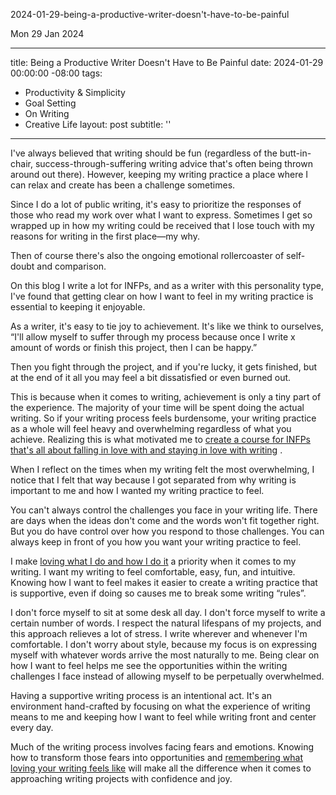 2024-01-29-being-a-productive-writer-doesn't-have-to-be-painful

Mon 29 Jan 2024

---
title: Being a Productive Writer Doesn't Have to Be Painful
date: 2024-01-29  00:00:00 -08:00
tags:
- Productivity & Simplicity 
- Goal Setting 
- On Writing 
- Creative Life 
layout: post
subtitle: ''
---

I've always believed that writing should be fun (regardless of the butt-in-chair, success-through-suffering writing advice that's often being thrown around out there). However, keeping my writing practice a place where I can relax and create has been a challenge sometimes.

Since I do a lot of public writing, it's easy to prioritize the responses of those who read my work over what I want to express. Sometimes I get so wrapped up in how my writing could be received that I lose touch with my reasons for writing in the first place—my why.

Then of course there's also the ongoing emotional rollercoaster of self-doubt and comparison.

On this blog I write a lot for INFPs, and as a writer with this personality type, I've found that getting clear on how I want to feel in my writing practice is essential to keeping it enjoyable.

As a writer, it's easy to tie joy to achievement. It's like we think to ourselves, “I'll allow myself to suffer through my process because once I write x amount of words or finish this project, then I can be happy.”

Then you fight through the project, and if you're lucky, it gets finished, but at the end of it all you may feel a bit dissatisfied or even burned out.

This is because when it comes to writing, achievement is only a tiny part of the experience. The majority of your time will be spent doing the actual writing. So if your writing process feels burdensome, your writing practice as a whole will feel heavy and overwhelming regardless of what you achieve. Realizing this is what motivated me to [create a course for INFPs that's all about falling in love with and staying in love with writing](https://payhip.com/b/l30Wi)
.

When I reflect on the times when my writing felt the most overwhelming, I notice that I felt that way because I got separated from why writing is important to me and how I wanted my writing practice to feel.

You can't always control the challenges you face in your writing life. There are days when the ideas don't come and the words won't fit together right. But you do have control over how you respond to those challenges. You can always keep in front of you how you want your writing practice to feel.

I make [loving what I do and how I do it](https://arcadiapage.com/2023-09-30-What-To-Do-When-Overthinking-Your-Goals/) a priority when it comes to my writing. I want my writing to feel comfortable, easy, fun, and intuitive. Knowing how I want to feel makes it easier to create a writing practice that is supportive, even if doing so causes me to break some writing “rules”.  

I don't force myself to sit at some desk all day. I don't force myself to write a certain number of words. I respect the natural lifespans of my projects, and this approach relieves a lot of stress. I write wherever and whenever I'm comfortable. I don't worry about style, because my focus is on expressing myself with whatever words arrive the most naturally to me. Being clear on how I want to feel helps me see the opportunities within the writing challenges I face instead of allowing myself to be perpetually overwhelmed.

Having a supportive writing process is an intentional act. It's an environment hand-crafted by focusing on what the experience of writing means to me and keeping how I want to feel while writing front and center every day.

Much of the writing process involves facing fears and emotions. Knowing how to transform those fears into opportunities and [remembering what loving your writing feels like](https://payhip.com/b/l30Wi)
 will make all the difference when it comes to approaching writing projects with confidence and joy.